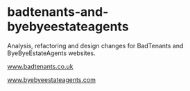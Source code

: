 # badtenants-and-byebyeestateagents
Analysis, refactoring and design changes for BadTenants and ByeByeEstateAgents websites.

www.badtenants.co.uk

www.byebyeestateagents.com
